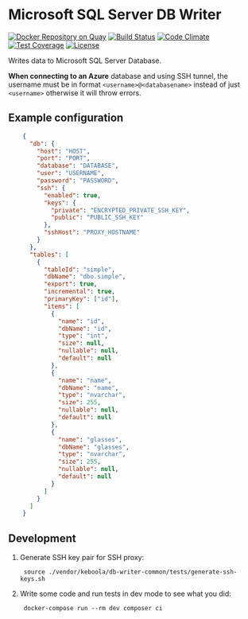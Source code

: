 # Microsoft SQL Server DB Writer

[![Docker Repository on Quay](https://quay.io/repository/keboola/db-writer-mssql/status "Docker Repository on Quay")](https://quay.io/repository/keboola/db-writer-mssql)
[![Build Status](https://travis-ci.org/keboola/db-writer-mssql.svg?branch=master)](https://travis-ci.org/keboola/db-writer-mssql)
[![Code Climate](https://codeclimate.com/github/keboola/db-writer-mssql/badges/gpa.svg)](https://codeclimate.com/github/keboola/db-writer-mssql)
[![Test Coverage](https://codeclimate.com/github/keboola/db-writer-mssql/badges/coverage.svg)](https://codeclimate.com/github/keboola/db-writer-mssql/coverage)
[![License](https://img.shields.io/badge/license-MIT-blue.svg)](https://github.com/keboola/db-writer-mssql/blob/master/LICENSE.md)

Writes data to Microsoft SQL Server Database.

**When connecting to an Azure** database and using SSH tunnel, the username must be in format `<username>@<databasename>` instead of just `<username>` otherwise it will throw errors.

## Example configuration

```json
    {
      "db": {        
        "host": "HOST",
        "port": "PORT",
        "database": "DATABASE",
        "user": "USERNAME",
        "password": "PASSWORD",
        "ssh": {
          "enabled": true,
          "keys": {
            "private": "ENCRYPTED_PRIVATE_SSH_KEY",
            "public": "PUBLIC_SSH_KEY"
          },
          "sshHost": "PROXY_HOSTNAME"
        }
      },
      "tables": [
        {
          "tableId": "simple",
          "dbName": "dbo.simple",
          "export": true, 
          "incremental": true,
          "primaryKey": ["id"],
          "items": [
            {
              "name": "id",
              "dbName": "id",
              "type": "int",
              "size": null,
              "nullable": null,
              "default": null
            },
            {
              "name": "name",
              "dbName": "name",
              "type": "nvarchar",
              "size": 255,
              "nullable": null,
              "default": null
            },
            {
              "name": "glasses",
              "dbName": "glasses",
              "type": "nvarchar",
              "size": 255,
              "nullable": null,
              "default": null
            }
          ]                                
        }
      ]
    }
```

## Development

1. Generate SSH key pair for SSH proxy:

        source ./vendor/keboola/db-writer-common/tests/generate-ssh-keys.sh
    
2. Write some code and run tests in dev mode to see what you did:

        docker-compose run --rm dev composer ci
    

